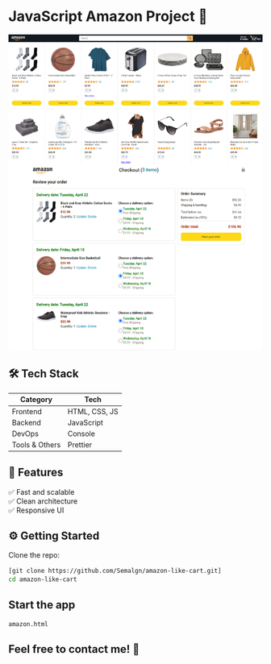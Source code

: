 # JavaScript Amazon Project 🚀


![App Screenshot](https://github.com/Semalgn/amazon-like-cart/blob/main/image.png)

## 🛠️ Tech Stack

|  Category              |  Tech                                    |
|------------------------|------------------------------------------|
|  Frontend              |  HTML, CSS, JS                           |
|  Backend               |  JavaScript                              |                          
|  DevOps                |  Console                                 |
|  Tools & Others        |  Prettier                                |

## 🌟 Features

✅ Fast and scalable  
✅ Clean architecture  
✅ Responsive UI  
 

## ⚙️ Getting Started

Clone the repo:

```bash
[git clone https://github.com/Semalgn/amazon-like-cart.git]
cd amazon-like-cart
```

## Start the app
```sh
amazon.html
```
## Feel free to contact me! 🚀

















